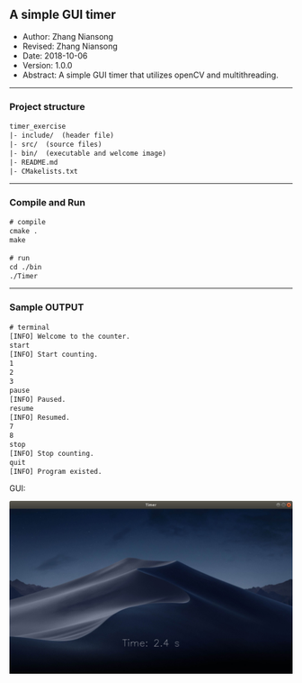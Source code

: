 ## A simple GUI timer
- Author: Zhang Niansong
- Revised: Zhang Niansong
- Date: 2018-10-06
- Version: 1.0.0
- Abstract: A simple GUI timer that utilizes openCV and multithreading.

---

### Project structure

```
timer_exercise
|- include/  (header file)
|- src/  (source files)
|- bin/  (executable and welcome image)
|- README.md
|- CMakelists.txt
```

---

### Compile and Run

```
# compile
cmake .
make

# run
cd ./bin
./Timer
```

---

### Sample OUTPUT

```
# terminal
[INFO] Welcome to the counter.
start
[INFO] Start counting.
1
2
3
pause
[INFO] Paused.
resume
[INFO] Resumed.
7
8
stop
[INFO] Stop counting.
quit
[INFO] Program existed.
```

GUI:

![window](image/output.png)
